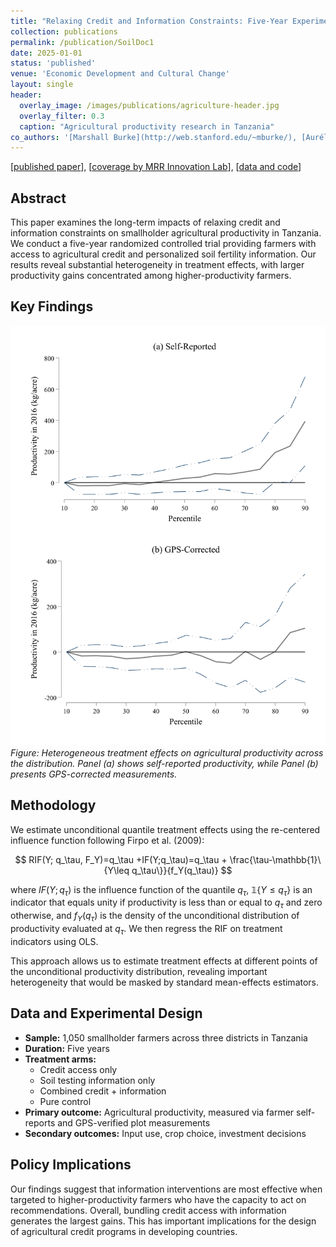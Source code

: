 ```yaml
---
title: "Relaxing Credit and Information Constraints: Five-Year Experimental Evidence from Tanzanian Agriculture"
collection: publications
permalink: /publication/SoilDoc1
date: 2025-01-01
status: 'published'
venue: 'Economic Development and Cultural Change'
layout: single
header:
  overlay_image: /images/publications/agriculture-header.jpg
  overlay_filter: 0.3
  caption: "Agricultural productivity research in Tanzania"
co_authors: '[Marshall Burke](http://web.stanford.edu/~mburke/), [Aurélie Harou](https://aurelieharou.com/), [David Lobell](https://profiles.stanford.edu/david-lobell), [Malgosia Madajewicz](https://people.climate.columbia.edu/users/profile/malgosia-madajewicz), [Christopher Magomba](https://basis.ucdavis.edu/people/christopher-magomba), [Hope Michelson](https://www.hopemichelson.org/), [Cheryl Palm](https://abe.ufl.edu/people/faculty/cheryl-palm/), and [Jiani Xue](https://marketing.wharton.upenn.edu/profile/jennyxue/)'
---
```


[[published paper](https://www.journals.uchicago.edu/doi/10.1086/731589)], [[coverage by MRR Innovation Lab](https://basis.ucdavis.edu/news/qa-hope-michelson)], [[data and code](https://dataverse.harvard.edu/dataset.xhtml?persistentId=doi:10.7910/DVN/FVLQF5)]

## Abstract

This paper examines the long-term impacts of relaxing credit and information constraints on smallholder agricultural productivity in Tanzania. We conduct a five-year randomized controlled trial providing farmers with access to agricultural credit and personalized soil fertility information. Our results reveal substantial heterogeneity in treatment effects, with larger productivity gains concentrated among higher-productivity farmers.

## Key Findings

![Agricultural Productivity Results](/images/publications/agriculture-thumb.png)
*Figure: Heterogeneous treatment effects on agricultural productivity across the distribution. Panel (a) shows self-reported productivity, while Panel (b) presents GPS-corrected measurements.*

## Methodology

We estimate unconditional quantile treatment effects using the re-centered influence function following Firpo et al. (2009):

$$
RIF(Y; q_\tau, F_Y)=q_\tau +IF(Y;q_\tau)=q_\tau + \frac{\tau-\mathbb{1}\{Y\leq q_\tau\}}{f_Y(q_\tau)}
$$

where $IF(Y;q_\tau)$ is the influence function of the quantile $q_\tau$, $\mathbb{1}\{Y\leq q_\tau\}$ is an indicator that equals unity if productivity is less than or equal to $q_\tau$ and zero otherwise, and $f_Y(q_\tau)$ is the density of the unconditional distribution of productivity evaluated at $q_\tau$. We then regress the RIF on treatment indicators using OLS.

This approach allows us to estimate treatment effects at different points of the unconditional productivity distribution, revealing important heterogeneity that would be masked by standard mean-effects estimators.

## Data and Experimental Design

- **Sample:** 1,050 smallholder farmers across three districts in Tanzania
- **Duration:** Five years
- **Treatment arms:** 
  - Credit access only
  - Soil testing information only
  - Combined credit + information
  - Pure control
- **Primary outcome:** Agricultural productivity, measured via farmer self-reports and GPS-verified plot measurements
- **Secondary outcomes:** Input use, crop choice, investment decisions

## Policy Implications

Our findings suggest that information interventions are most effective when targeted to higher-productivity farmers who have the capacity to act on recommendations. Overall, bundling credit access with information generates the largest gains. This has important implications for the design of agricultural credit programs in developing countries.

